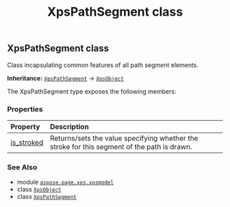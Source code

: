 ﻿---
title: XpsPathSegment class
second_title: Aspose.Page for Python via .NET API References
description: 
type: docs
weight: 290
url: /python-net/aspose.page.xps.xpsmodel/xpspathsegment/
is_root: false
---

## XpsPathSegment class

Class incapsulating common features of all path segment elements.



**Inheritance:** [`XpsPathSegment`](/page/python-net/aspose.page.xps.xpsmodel/xpspathsegment) → 
[`XpsObject`](/page/python-net/aspose.page.xps.xpsmodel/xpsobject)



The XpsPathSegment type exposes the following members:

### Properties
| Property | Description |
| :- | :- |
| [is_stroked](/page/python-net/aspose.page.xps.xpsmodel/xpspathsegment/is_stroked) | Returns/sets the value specifying whether the stroke for this segment of the path is drawn. |



### See Also
* module [`aspose.page.xps.xpsmodel`](..)
* class [`XpsObject`](/page/python-net/aspose.page.xps.xpsmodel/xpsobject)
* class [`XpsPathSegment`](/page/python-net/aspose.page.xps.xpsmodel/xpspathsegment)
